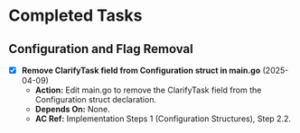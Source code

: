 # Completed Tasks

## Configuration and Flag Removal
- [x] **Remove ClarifyTask field from Configuration struct in main.go** (2025-04-09)
  - **Action:** Edit main.go to remove the ClarifyTask field from the Configuration struct declaration.
  - **Depends On:** None.
  - **AC Ref:** Implementation Steps 1 (Configuration Structures), Step 2.2.